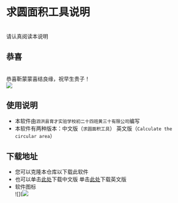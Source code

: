 # 求圆面积工具说明
<br>请认真阅读本说明
## 恭喜
<br>恭喜靳蒙蒙喜结良缘，祝早生贵子！
<br> ![](https://github.com/ZANGTAO-shabi/-YUAN-/blob/master/images/%E6%97%A9%E7%94%9F%E8%B4%B5%E5%AD%90.jpg)
## 使用说明
* 本软件由`泗洪县育才实验学校初二十四班黄三十有限公司`编写
* 本软件有两种版本：中文版（`求圆面积工具`） 英文版（`Calculate the circular area`）
## 下载地址
* 您可以克隆本仓库以下载此软件
* 也可以单击[此处](https://github.com/ZANGTAO-shabi/-YUAN-/raw/master/EXE%20Programs/%E6%B1%82%E5%9C%86%E9%9D%A2%E7%A7%AF%E5%B7%A5%E5%85%B7.exe "单击此处以下载中文版")下载中文版 单击[此处](https://github.com/ZANGTAO-shabi/-YUAN-/raw/master/EXE%20Programs/Calculate%20the%20circular%20area.exe "单击此处以下载英文版")下载英文版
* 软件图标
<br> ![](![](https://github.com/ZANGTAO-shabi/-YUAN-/blob/master/images/icon_64x64.ico)
